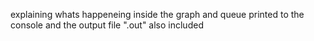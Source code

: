 explaining whats happeneing inside the graph and queue
printed to the console and the output file ".out" also included